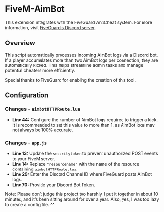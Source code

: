 # FiveM-AimBot

This extension integrates with the FiveGuard AntiCheat system. For more information, visit [FiveGuard's Discord server](https://discord.gg/fiveguard).

## Overview

This script automatically processes incoming AimBot logs via a Discord bot. If a player accumulates more than two AimBot logs per connection, they are automatically kicked. This helps streamline admin tasks and manage potential cheaters more efficiently.

Special thanks to FiveGuard for enabling the creation of this tool.

## Configuration

### Changes - `aimbotHTTPRoute.lua`

- **Line 44:** Configure the number of AimBot logs required to trigger a kick. It is recommended to set this value to more than 1, as AimBot logs may not always be 100% accurate.

### Changes - `app.js`

- **Line 13:** Update the `securitytoken` to prevent unauthorized POST events to your FiveM server.
- **Line 14:** Replace `"resourcename"` with the name of the resource containing `aimbotHTTPRoute.lua`.
- **Line 29:** Enter the Discord Channel ID where FiveGuard posts AimBot logs.
- **Line 70:** Provide your Discord Bot Token.


Note: Please don’t judge this project too harshly. I put it together in about 10 minutes, and it’s been sitting around for over a year. Also, yes, I was too lazy to create a config file. ^^

